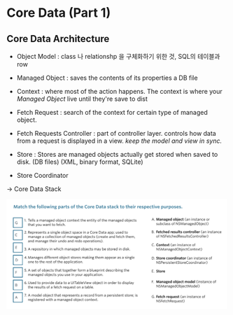 # Core Data (Part 1)

## Core Data Architecture

- Object Model : class 나 relationshp 을 구체화하기 위한 것, SQL의 테이블과 row
- Managed Object : saves the contents of its properties a DB file
- Context : where most of the action happens. The context is where your *Managed Object* live until they're save to dist
- Fetch Request : search of the context for certain type of managed object.
- Fetch Requests Controller : part of controller layer. controls how data from a request is displayed in a view. *keep the model and view in sync.*

- Store : Stores are managed objects actually get stored when saved to disk. (DB files) (XML, binary format, SQLite)
- Store Coordinator

-> Core Data Stack

![quiz](./quiz.png)

